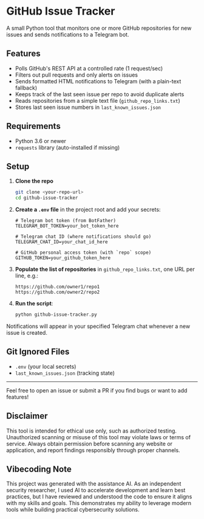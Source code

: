 # GitHub Issue Tracker

A small Python tool that monitors one or more GitHub repositories for new issues and sends notifications to a Telegram bot.

## Features

- Polls GitHub's REST API at a controlled rate (1 request/sec)
- Filters out pull requests and only alerts on issues
- Sends formatted HTML notifications to Telegram (with a plain-text fallback)
- Keeps track of the last seen issue per repo to avoid duplicate alerts
- Reads repositories from a simple text file (`github_repo_links.txt`)
- Stores last seen issue numbers in `last_known_issues.json`

## Requirements

- Python 3.6 or newer
- <code>requests</code> library (auto-installed if missing)

## Setup

1. **Clone the repo**
   ```bash
   git clone <your-repo-url>
   cd github-issue-tracker
   ```

2. **Create a `.env` file** in the project root and add your secrets:
   ```dotenv
   # Telegram bot token (from BotFather)
   TELEGRAM_BOT_TOKEN=your_bot_token_here

   # Telegram chat ID (where notifications should go)
   TELEGRAM_CHAT_ID=your_chat_id_here

   # GitHub personal access token (with `repo` scope)
   GITHUB_TOKEN=your_github_token_here
   ```

3. **Populate the list of repositories** in `github_repo_links.txt`, one URL per line, e.g.:
   ```text
   https://github.com/owner1/repo1
   https://github.com/owner2/repo2
   ```

4. **Run the script**:
   ```bash
   python github-issue-tracker.py
   ```

Notifications will appear in your specified Telegram chat whenever a new issue is created.

## Git Ignored Files

- `.env` (your local secrets)
- `last_known_issues.json` (tracking state)

---

Feel free to open an issue or submit a PR if you find bugs or want to add features! 

## Disclaimer

This tool is intended for ethical use only, such as authorized testing. Unauthorized scanning or misuse of this tool may violate laws or terms of service. Always obtain permission before scanning any website or application, and report findings responsibly through proper channels.

## Vibecoding Note

This project was generated with the assistance AI. As an independent security researcher, I used AI to accelerate development and learn best practices, but I have reviewed and understood the code to ensure it aligns with my skills and goals. This demonstrates my ability to leverage modern tools while building practical cybersecurity solutions.
